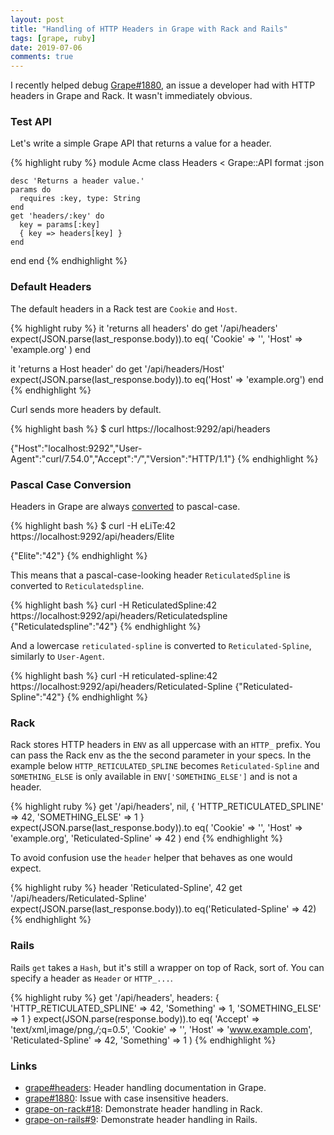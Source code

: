 ```yaml
---
layout: post
title: "Handling of HTTP Headers in Grape with Rack and Rails"
tags: [grape, ruby]
date: 2019-07-06
comments: true
---
```

I recently helped debug [Grape#1880](https://github.com/ruby-grape/grape/issues/1880), an issue a developer had with HTTP headers in Grape and Rack. It wasn't immediately obvious.

### Test API

Let's write a simple Grape API that returns a value for a header.

{% highlight ruby %}
module Acme
  class Headers < Grape::API
    format :json

    desc 'Returns a header value.'
    params do
      requires :key, type: String
    end
    get 'headers/:key' do
      key = params[:key]
      { key => headers[key] }
    end
  end
end
{% endhighlight %}

### Default Headers

The default headers in a Rack test are `Cookie` and `Host`. 

{% highlight ruby %}
  it 'returns all headers' do
    get '/api/headers'
    expect(JSON.parse(last_response.body)).to eq(
      'Cookie' => '',
      'Host' => 'example.org'
    )
  end

  it 'returns a Host header' do
    get '/api/headers/Host'
    expect(JSON.parse(last_response.body)).to eq('Host' => 'example.org')
  end
{% endhighlight %}

Curl sends more headers by default.

{% highlight bash %}
$ curl https://localhost:9292/api/headers

{"Host":"localhost:9292","User-Agent":"curl/7.54.0","Accept":"*/*","Version":"HTTP/1.1"}
{% endhighlight %}

### Pascal Case Conversion

Headers in Grape are always [converted](https://github.com/ruby-grape/grape/commit/f6f585ea6cc720e779a37f756b9e9cda4786dad2) to pascal-case.

{% highlight bash %}
$ curl -H eLiTe:42 https://localhost:9292/api/headers/Elite

{"Elite":"42"}
{% endhighlight %}

This means that a pascal-case-looking header `ReticulatedSpline` is converted to `Reticulatedspline`.

{% highlight bash %}
curl -H ReticulatedSpline:42 https://localhost:9292/api/headers/Reticulatedspline
{"Reticulatedspline":"42"}
{% endhighlight %}

And a lowercase `reticulated-spline` is converted to `Reticulated-Spline`, similarly to `User-Agent`.

{% highlight bash %}
curl -H reticulated-spline:42 https://localhost:9292/api/headers/Reticulated-Spline 
{"Reticulated-Spline":"42"}
{% endhighlight %}

### Rack

Rack stores HTTP headers in `ENV` as all uppercase with an `HTTP_` prefix. You can pass the Rack env as the the second parameter in your specs. In the example below `HTTP_RETICULATED_SPLINE` becomes `Reticulated-Spline` and `SOMETHING_ELSE` is only available in `ENV['SOMETHING_ELSE']` and is not a header. 

{% highlight ruby %}
get '/api/headers', nil, { 
  'HTTP_RETICULATED_SPLINE' => 42, 
  'SOMETHING_ELSE' => 1 
}
expect(JSON.parse(last_response.body)).to eq(
  'Cookie' => '', 
  'Host' => 'example.org', 
  'Reticulated-Spline' => 42
)
end
{% endhighlight %}

To avoid confusion use the `header` helper that behaves as one would expect.

{% highlight ruby %}
header 'Reticulated-Spline', 42
get '/api/headers/Reticulated-Spline'
expect(JSON.parse(last_response.body)).to eq('Reticulated-Spline' => 42)
{% endhighlight %}

### Rails

Rails `get` takes a `Hash`, but it's still a wrapper on top of Rack, sort of. You can specify a header as `Header` or `HTTP_...`.

{% highlight ruby %}
get '/api/headers', headers: {
  'HTTP_RETICULATED_SPLINE' => 42,
  'Something' => 1,
  'SOMETHING_ELSE' => 1
}
expect(JSON.parse(response.body)).to eq(
  'Accept' => 'text/xml,image/png,*/*;q=0.5',
  'Cookie' => '',
  'Host' => 'www.example.com',
  'Reticulated-Spline' => 42,
  'Something' => 1
)
{% endhighlight %}

### Links

* [grape#headers](https://github.com/ruby-grape/grape#headers): Header handling documentation in Grape.
* [grape#1880](https://github.com/ruby-grape/grape/issues/1880): Issue with case insensitive headers.
* [grape-on-rack#18](https://github.com/ruby-grape/grape-on-rack/pull/18): Demonstrate header handling in Rack.
* [grape-on-rails#9](https://github.com/ruby-grape/grape-on-rails/pull/9): Demonstrate header handling in Rails.
